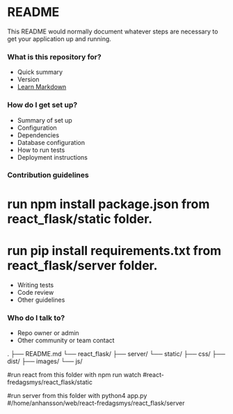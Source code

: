 # README #

This README would normally document whatever steps are necessary to get your application up and running.

### What is this repository for? ###

* Quick summary
* Version
* [Learn Markdown](https://bitbucket.org/tutorials/markdowndemo)

### How do I get set up? ###

* Summary of set up
* Configuration
* Dependencies
* Database configuration
* How to run tests
* Deployment instructions

### Contribution guidelines ###

# run npm install package.json from react_flask/static folder.
# run pip install requirements.txt from react_flask/server folder.

* Writing tests
* Code review
* Other guidelines

### Who do I talk to? ###

* Repo owner or admin
* Other community or team contact

.
├── README.md
└── react_flask/
    ├── server/
    └── static/
        ├── css/
        ├── dist/
        ├── images/
        └── js/

#run react from this folder with npm run watch
#react-fredagsmys/react_flask/static

#run server from this folder with python4 app.py
#/home/anhansson/web/react-fredagsmys/react_flask/server
